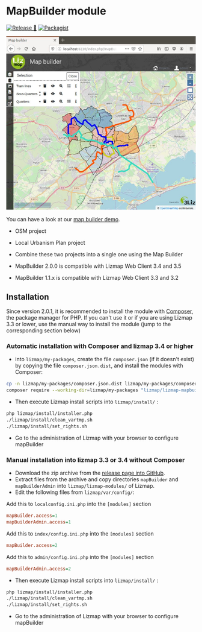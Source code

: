 # MapBuilder module

[![Release 🚀](https://github.com/3liz/lizmap-mapbuilder-module/actions/workflows/release.yml/badge.svg)](https://github.com/3liz/lizmap-mapbuilder-module/actions/workflows/release.yml)
[![Packagist](https://img.shields.io/packagist/v/lizmap/lizmap-mapbuilder-module)](https://packagist.org/packages/lizmap/lizmap-mapbuilder-module)

![demo](demo.jpg "3Liz Map Builder")

You can have a look at our [map builder demo](https://demo.lizmap.com/mapbuilder/).
* OSM project
* Local Urbanism Plan project
* Combine these two projects into a single one using the Map Builder

* MapBuilder 2.0.0 is compatible with Lizmap Web Client 3.4 and 3.5
* MapBuilder 1.1.x is compatible with Lizmap Web Client 3.3 and 3.2

## Installation

Since version 2.0.1, it is recommended to install the module 
with [Composer](https://getcomposer.org), the package manager for PHP.
If you can't use it or if you are using Lizmap 3.3 or lower, use the manual way to
install the module (jump to the corresponding section below)

### Automatic installation with Composer and lizmap 3.4 or higher

* into `lizmap/my-packages`, create the file `composer.json` (if it doesn't exist)
  by copying the file `composer.json.dist`, and install the modules with Composer:

```bash
cp -n lizmap/my-packages/composer.json.dist lizmap/my-packages/composer.json
composer require --working-dir=lizmap/my-packages "lizmap/lizmap-mapbuilder-module"
```

* Then execute Lizmap install scripts into `lizmap/install/` :

```bash
php lizmap/install/installer.php
./lizmap/install/clean_vartmp.sh
./lizmap/install/set_rights.sh
```

* Go to the administration of Lizmap with your browser to configure mapBuilder


### Manual installation into lizmap 3.3 or 3.4 without Composer

* Download the zip archive from the [release page into GitHub](https://github.com/3liz/lizmap-mapbuilder-module/releases).
* Extract files from the archive and copy directories `mapBuilder` and `mapBuilderAdmin` into `lizmap/lizmap-modules/` of Lizmap.
* Edit the following files from  `lizmap/var/config/`:

Add this to `localconfig.ini.php` into the `[modules]` section

```ini
mapBuilder.access=1
mapBuilderAdmin.access=1
```

Add this to `index/config.ini.php` into the `[modules]` section

```ini
mapBuilder.access=2
```

Add this to `admin/config.ini.php` into the `[modules]` section

```ini
mapBuilderAdmin.access=2
```

* Then execute Lizmap install scripts into `lizmap/install/` :

```bash
php lizmap/install/installer.php
./lizmap/install/clean_vartmp.sh
./lizmap/install/set_rights.sh
```

* Go to the administration of Lizmap with your browser to configure mapBuilder
